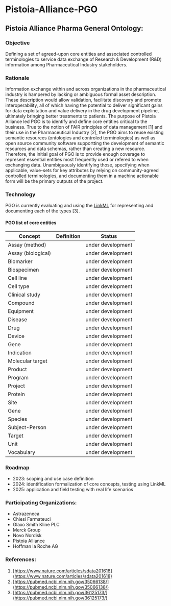 # Pistoia-Alliance-PGO

## Pistoia Alliance Pharma General Ontology: 

### Objective
Defining a set of agreed-upon core entities and associated controlled terminologies to service data exchange of Research & Development (R&D) information among Pharmaceutical Industry stakeholders.

### Rationale

Information exchange within and across organizations in the pharmaceutical industry is hampered by lacking or ambiguous formal asset description.
These description would allow validation, facilitate discovery and promote interoperability, all of which having the potential to deliver significant gains for data exploitation and value delivery in the drug development pipeline, ultimately bringing better treatments to patients.
The purpose of Pistoia Alliance led PGO is to identify and define core entities critical to the business. True to the notion of FAIR principles of data management [1] and their use in the Pharmaceutical Industry [2], the PGO aims to
reuse existing semantic resources (ontologies and controled terminologies) as well as open source community software supportting the development of semantic resources and data schemas, rather than creating a new resource.
Therefore, the initial goal of PGO is to provide enough coverage to represent essential entities most frequently used or refered to when exchanging data.
Unambiguously identifying those, specifying when applicable, value-sets for key attributes by relying on community-agreed controlled terminologies, and documenting them in a machine actionable form will be the primary outputs of the project.

### Technology

PGO is currently evaluating and using the [LinkML](https://linkml.org) for representing and documenting each of the types [3].

#### PGO list of core entities

| Concept | Definition | Status | 
|--|--|--|
|Assay (method)| | under development|
|Assay (biological)| | under development|
|Biomarker|| under development|
|Biospecimen|| under development|
|Cell line|| under development|
|Cell type|| under development|
|Clinical study|| under development|
|Compound|| under development|
|Equipment|| under development|
|Disease|| under development|
|Drug|| under development|
|Device|| under development|
|Gene|| under development|
|Indication|| under development|
|Molecular target|| under development|
|Product|| under development|
|Program|| under development|
|Project|| under development|
|Protein|| under development|
|Site|| under development|
|Gene|| under development|
|Species|| under development|
|Subject-Person|| under development|
|Target|| under development|
|Unit|| under development|
|Vocabulary|| under development|

### Roadmap

- 2023: scoping and use case definition
- 2024: identification formalization of core concepts, testing using LinkML
- 2025: application and field testing with real life scenarios



### Participating Organizations:
- Astrazeneca
- Chiesi Farmateuci
- Glaxo Smith Kline PLC
- Merck Group
- Novo Nordisk
- Pistoia Alliance
- Hoffman la Roche AG

### References:
1. [https://www.nature.com/articles/sdata201618](https://www.nature.com/articles/sdata201618)
2. [https://pubmed.ncbi.nlm.nih.gov/35066138/](https://pubmed.ncbi.nlm.nih.gov/35066138/)
3. [https://pubmed.ncbi.nlm.nih.gov/36125173/](https://pubmed.ncbi.nlm.nih.gov/36125173/)
